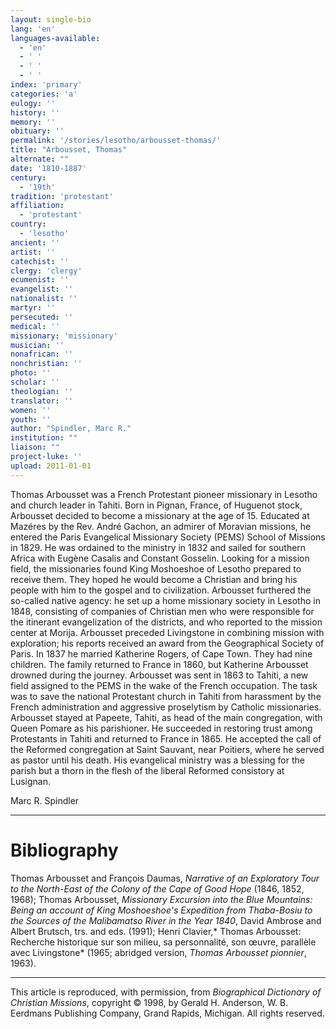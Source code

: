 ```yaml
---
layout: single-bio
lang: 'en'
languages-available:
  - 'en'
  - ' '
  - ' '
  - ' '
index: 'primary'
categories: 'a'
eulogy: ''
history: ''
memory: ''
obituary: ''
permalink: '/stories/lesotho/arbousset-thomas/'
title: "Arbousset, Thomas"
alternate: ""
date: '1810-1887'
century:
  - '19th'
tradition: 'protestant'
affiliation:
  - 'protestant'
country:
  - 'lesotho'
ancient: ''
artist: ''
catechist: ''
clergy: 'clergy'
ecumenist: ''
evangelist: ''
nationalist: ''
martyr: ''
persecuted: ''
medical: ''
missionary: 'missionary'
musician: ''
nonafrican: ''
nonchristian: ''
photo: ''
scholar: ''
theologian: ''
translator: ''
women: ''
youth: ''
author: "Spindler, Marc R."
institution: ""
liaison: ""
project-luke: ''
upload: 2011-01-01
---
```




Thomas Arbousset was a French Protestant pioneer missionary in Lesotho and church leader in Tahiti. Born in Pignan, France, of Huguenot stock, Arbousset decided to become a missionary at the age of 15. Educated at Mazéres by the Rev. André Gachon, an admirer of Moravian missions, he entered the Paris Evangelical Missionary Society (PEMS) School of Missions in 1829. He was ordained to the ministry in 1832 and sailed for southern Africa with Eugène Casalis and Constant Gosselin. Looking for a mission field, the missionaries found King Moshoeshoe of Lesotho prepared to receive them. They hoped he would become a Christian and bring his people with him to the gospel and to civilization. Arbousset furthered the so-called native agency: he set up a home missionary society in Lesotho in 1848, consisting of companies of Christian men who were responsible for the itinerant evangelization of the districts, and who reported to the mission center at Morija. Arbousset preceded Livingstone in combining mission with exploration; his reports received an award from the Geographical Society of Paris. In 1837 he married Katherine Rogers, of Cape Town. They had nine children. The family returned to France in 1860, but Katherine Arbousset drowned during the journey. Arbousset was sent in 1863 to Tahiti, a new field assigned to the PEMS in the wake of the French occupation. The task was to save the national Protestant church in Tahiti from harassment by the French administration and aggressive proselytism by Catholic missionaries. Arbousset stayed at Papeete, Tahiti, as head of the main congregation, with Queen Pomare as his parishioner. He succeeded in restoring trust among Protestants in Tahiti and returned to France in 1865. He accepted the call of the Reformed congregation at Saint Sauvant, near Poitiers, where he served as pastor until his death. His evangelical ministry was a blessing for the parish but a thorn in the flesh of the liberal Reformed consistory at Lusignan.

Marc R. Spindler

---

# Bibliography

Thomas Arbousset and François Daumas, *Narrative of an Exploratory Tour to the North-East of the Colony of the Cape of Good Hope* (1846, 1852, 1968); Thomas Arbousset, *Missionary Excursion into the Blue Mountains: Being an account of King Moshoeshoe's Expedition from Thaba-Bosiu to the Sources of the Malibamatso River in the Year 1840*, David Ambrose and Albert Brutsch, trs. and eds. (1991); Henri Clavier,* Thomas Arbousset: Recherche historique sur son milieu, sa personnalité, son œuvre, parallèle avec Livingstone* (1965; abridged version, *Thomas Arbousset pionnier*, 1963).

---

This article is reproduced, with permission, from *Biographical Dictionary of Christian Missions*, copyright © 1998, by Gerald H. Anderson, W. B. Eerdmans Publishing Company, Grand Rapids, Michigan. All rights reserved.
